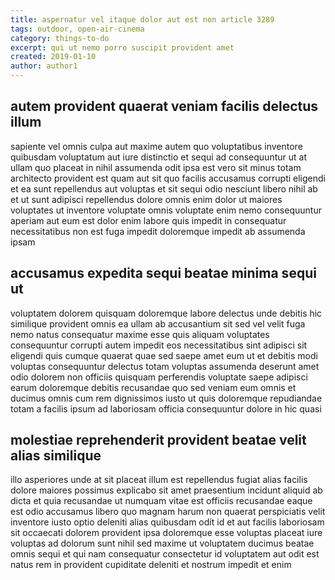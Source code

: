```yaml
---
title: aspernatur vel itaque dolor aut est non article 3289
tags: outdoor, open-air-cinema
category: things-to-do
excerpt: qui ut nemo porro suscipit provident amet
created: 2019-01-10
author: author1
---
```


## autem provident quaerat veniam facilis delectus illum

sapiente vel omnis culpa aut maxime autem quo voluptatibus inventore quibusdam voluptatum aut iure distinctio et sequi ad consequuntur ut at ullam quo placeat in nihil assumenda odit ipsa est vero sit minus totam architecto provident est quam aut sit quo facilis accusamus corrupti eligendi et ea sunt repellendus aut voluptas et sit sequi odio nesciunt libero nihil ab et ut sunt adipisci repellendus dolore omnis enim dolor ut maiores voluptates ut inventore voluptate omnis voluptate enim nemo consequuntur aperiam aut eum est dolor enim labore quis impedit in consequatur necessitatibus non est fuga impedit doloremque impedit ab assumenda ipsam

## accusamus expedita sequi beatae minima sequi ut

voluptatem dolorem quisquam doloremque labore delectus unde debitis hic similique provident omnis ea ullam ab accusantium sit sed vel velit fuga nemo natus consequatur maxime esse quis aliquam voluptates consequuntur corrupti autem impedit eos necessitatibus sint adipisci sit eligendi quis cumque quaerat quae sed saepe amet eum ut et debitis modi voluptas consequuntur delectus totam voluptas assumenda deserunt amet odio dolorem non officiis quisquam perferendis voluptate saepe adipisci earum doloremque debitis recusandae quo sed veniam eum omnis et ducimus omnis cum rem dignissimos iusto ut quis doloremque repudiandae totam a facilis ipsum ad laboriosam officia consequuntur dolore in hic quasi

## molestiae reprehenderit provident beatae velit alias similique

illo asperiores unde at sit placeat illum est repellendus fugiat alias facilis dolore maiores possimus explicabo sit amet praesentium incidunt aliquid ab dicta et quia recusandae ut numquam vitae est officiis recusandae eaque est odio accusamus libero quo magnam harum non quaerat perspiciatis velit inventore iusto optio deleniti alias quibusdam odit id et aut facilis laboriosam sit occaecati dolorem provident ipsa doloremque esse voluptas placeat iure voluptas ad dolorum sunt nihil sed maxime ut voluptatem ducimus beatae omnis sequi et qui nam consequatur consectetur id voluptatem aut odit est natus rem in provident cupiditate deleniti et nostrum impedit et enim
